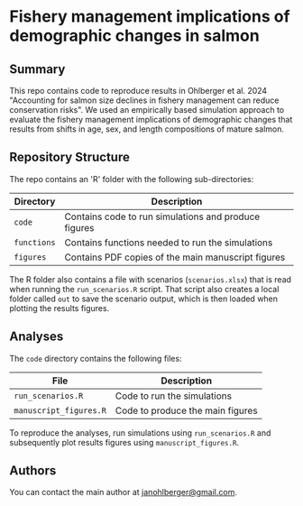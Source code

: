 # Fishery management implications of demographic changes in salmon

## Summary

This repo contains code to reproduce results in Ohlberger et al. 2024 "Accounting for salmon size declines in fishery management can reduce conservation risks". We used an empirically based simulation approach to evaluate the fishery management implications of demographic changes that results from shifts in age, sex, and length compositions of mature salmon. 


## Repository Structure 
The repo contains an 'R' folder with the following sub-directories:

| Directory   | Description                                          |
| ----------- | ---------------------------------------------------- |
| `code`      | Contains code to run simulations and produce figures |
| `functions` | Contains functions needed to run the simulations     |
| `figures`   | Contains PDF copies of the main manuscript figures   |

The R folder also contains a file with scenarios (`scenarios.xlsx`) that is read when running the `run_scenarios.R` script. That script also creates a local folder called `out` to save the scenario output, which is then loaded when plotting the results figures.


## Analyses
The `code` directory contains the following files:

| File                    | Description                              |
| ----------------------- | ---------------------------------------- |
| `run_scenarios.R`       | Code to run the simulations              |
| `manuscript_figures.R`  | Code to produce the main figures         |

To reproduce the analyses, run simulations using `run_scenarios.R` and subsequently plot results figures using `manuscript_figures.R`.

## Authors 
You can contact the main author at <janohlberger@gmail.com>.
